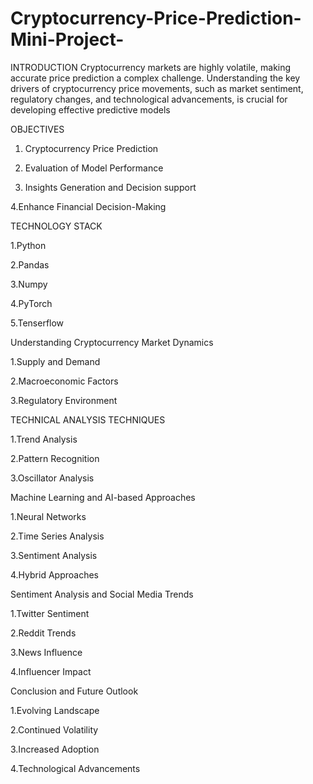
# Cryptocurrency-Price-Prediction-Mini-Project-

INTRODUCTION
 Cryptocurrency markets are highly volatile, making accurate price prediction a complex challenge. Understanding the key drivers of cryptocurrency price movements, such as market 
 sentiment, 
 regulatory changes, and technological advancements, is crucial for developing effective predictive models

OBJECTIVES
1. Cryptocurrency Price Prediction

2. Evaluation of Model Performance

3. Insights Generation and Decision support

4.Enhance Financial Decision-Making


TECHNOLOGY STACK

1.Python

2.Pandas   

3.Numpy

4.PyTorch

5.Tenserflow

Understanding Cryptocurrency Market Dynamics

1.Supply and Demand

2.Macroeconomic Factors

3.Regulatory Environment


TECHNICAL ANALYSIS TECHNIQUES

1.Trend Analysis

2.Pattern Recognition

3.Oscillator Analysis



Machine Learning and AI-based Approaches

1.Neural Networks

2.Time Series Analysis

3.Sentiment Analysis

4.Hybrid Approaches


Sentiment Analysis and Social Media Trends

1.Twitter Sentiment

2.Reddit Trends

3.News Influence

4.Influencer Impact


Conclusion and Future Outlook

1.Evolving Landscape

2.Continued Volatility

3.Increased Adoption

4.Technological Advancements
